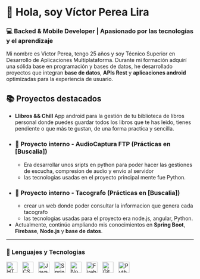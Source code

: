 # 👋 Hola, soy Víctor Perea Lira

### 💻 Backed & Mobile Developer | Apasionado por las tecnologias y el aprendizaje

Mi nombre es Victor Perea, tengo 25 años y soy Técnico Superior en Desarrollo de Aplicaciones Multiplataforma. Durante mi formación adquirí una sólida base en programación y bases de datos, he desarrollado proyectos que integran **base de datos**, **APIs Rest** y **aplicaciones android** optimizadas para la experiencia de usuario. 

## 📚 Proyectos destacados
- **Llibros && Chill** App android para la gestión de tu biblioteca de libros personal donde puedes guardar todos los libros que te has leido, tienes pendiente o que más te gustan, de una forma practica y sencilla.
- ### 🏢 Proyecto interno - AudioCaptura FTP (Prácticas en [Buscalia])
    - Era desarrollar unos sripts en python para poder hacer las gestiones de escucha, compresion de audio y envio al servidor
    - las tecnologias usadas en el proyecto principal mente fue Python.
- ### 🏢 Proyecto interno - Tacografo (Prácticas en [Buscalia])
    - crear un web donde poder consultar la informacion que genera cada tacografo
    - las tecnologias usadas para el proyecto era node.js, angular, Python.
- Actualmente, continúo ampliando mis conocimientos en **Spring Boot**, **Firebase**, **Node.js** y **base de datos**. 

---

### 🤖 Lenguajes y Tecnologias

<img 
    align="left" 
    alt="HTML"
    title="HTML" 
    width="30px" 
    style="padding-right: 10px;" 
    src="https://cdn.jsdelivr.net/gh/devicons/devicon@latest/icons/html5/html5-original.svg" 
/>
<img 
    align="left" 
    alt="CSS" 
    title="CSS"
    width="30px" 
    style="padding-right: 10px;" 
    src="https://cdn.jsdelivr.net/gh/devicons/devicon@latest/icons/css3/css3-original.svg" 
/>
<img 
    align="left" 
    alt="Java" 
    title="Java"
    width="30px" 
    style="padding-right: 10px;" 
    src="https://cdn.jsdelivr.net/gh/devicons/devicon@latest/icons/java/java-original.svg" 
/>
<img 
    align="left" 
    alt="Spring Boot" 
    title="Spring Boot"
    width="30px" 
    style="padding-right: 10px;" 
    src="https://cdn.jsdelivr.net/gh/devicons/devicon@latest/icons/spring/spring-original.svg" 
/>
<img 
    align="left" 
    alt="Node.js" 
    title="Node.js"
    width="30px" 
    style="padding-right: 10px;" 
    src="https://cdn.jsdelivr.net/gh/devicons/devicon@latest/icons/nodejs/nodejs-original.svg" 
/>
<img 
    align="left" 
    alt="Firebase" 
    title="Firebase"
    width="30px" 
    style="padding-right: 10px;" 
    src="https://cdn.jsdelivr.net/gh/devicons/devicon@latest/icons/firebase/firebase-plain.svg" 
/>
<img 
    align="left" 
    alt="Git" 
    title="Git"
    width="30px" 
    style="padding-right: 10px;" 
    src="https://cdn.jsdelivr.net/gh/devicons/devicon@latest/icons/git/git-original.svg" 
/>
<img 
    align="left" 
    alt="Python" 
    title="Python"
    width="30px" 
    style="padding-right: 10px;" 
    src="https://cdn.jsdelivr.net/gh/devicons/devicon@latest/icons/python/python-original.svg" 
/>

<br/>
<br/>
